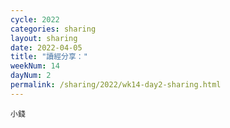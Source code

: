 ```yaml
---
cycle: 2022
categories: sharing
layout: sharing
date: 2022-04-05
title: "讀經分享："
weekNum: 14
dayNum: 2
permalink: /sharing/2022/wk14-day2-sharing.html
---
```


[](https://eccseattle.github.io/media/sharing/2022/wk014/2022-04-05-bin.m4a)

`小錢`
